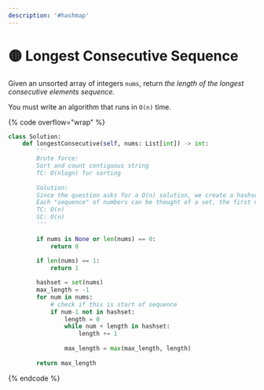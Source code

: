 ```yaml
---
description: '#hashmap'
---
```


# 🟡 Longest Consecutive Sequence

Given an unsorted array of integers `nums`, return _the length of the longest consecutive elements sequence._

You must write an algorithm that runs in `O(n)` time.

{% code overflow="wrap" %}
```python
class Solution:
    def longestConsecutive(self, nums: List[int]) -> int:
        '''
        Brute force:
        Sort and count contiguous string
        TC: O(nlogn) for sorting
        
        Solution:
        Since the question asks for a O(n) solution, we create a hashset to retrieve in O(1) time. 
        Each "sequence" of numbers can be thought of a set, the first number does not have num-1 in the list. Each number that follows adds to the length.
        TC: O(n)
        SC: O(n)
        '''
        
        if nums is None or len(nums) == 0:
            return 0
        
        if len(nums) == 1:
            return 1

        hashset = set(nums)
        max_length = -1
        for num in nums:
            # check if this is start of sequence
            if num-1 not in hashset:
                length = 0
                while num + length in hashset:
                    length += 1
                
                max_length = max(max_length, length)
                
        return max_length
```
{% endcode %}
